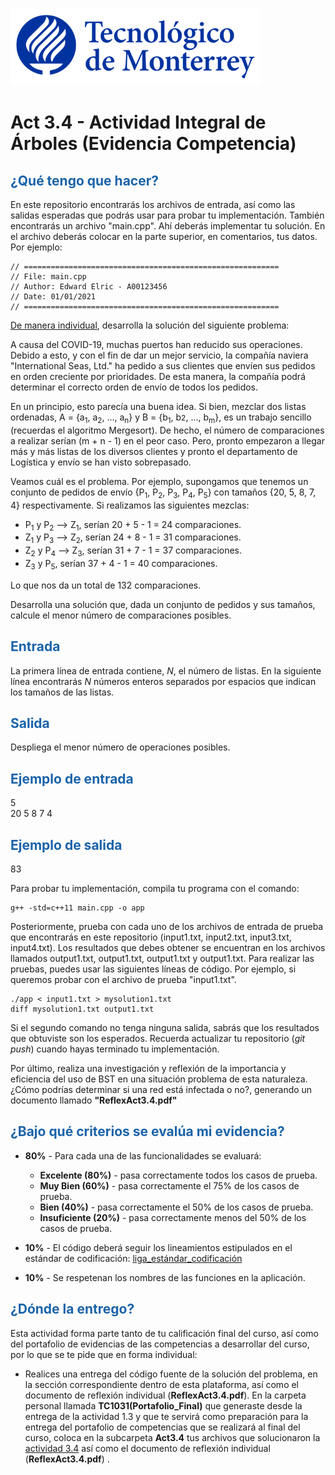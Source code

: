 ![Tec de Monterrey](images/logotecmty.png)
# Act 3.4 - Actividad Integral de Árboles (Evidencia Competencia)

## <span style="color: rgb(26, 99, 169);">¿Qué tengo que hacer?</span>
En este repositorio encontrarás los archivos de entrada, así como las salidas esperadas que podrás usar para probar tu implementación. También encontrarás un archivo "main.cpp". Ahí deberás implementar tu solución. En el archivo deberás colocar en la parte superior, en comentarios, tus datos. Por ejemplo:
```
// =========================================================
// File: main.cpp
// Author: Edward Elric - A00123456
// Date: 01/01/2021
// =========================================================
```
<span style="text-decoration: underline;">De manera individual</span>, desarrolla la solución del siguiente problema:

A causa del COVID-19, muchas puertos han reducido sus operaciones. Debido a esto, y con el fin de dar un mejor servicio, la compañía naviera "International Seas, Ltd." ha pedido a sus clientes que envíen sus pedidos en orden creciente por prioridades. De esta manera, la compañía podrá determinar el correcto orden de envío de todos los pedidos.

En un principio, esto parecía una buena idea. Si bien, mezclar dos listas ordenadas, A = {a<sub>1</sub>, a<sub>2</sub>, ..., a<sub>n</sub>} y B = {b<sub>1</sub>, b<span style="font-size: 12px;">2</span>, ..., b<sub>m</sub>}, es un trabajo sencillo (recuerdas el algoritmo Mergesort). De hecho, el número de comparaciones a realizar serían (m + n - 1) en el peor caso. Pero, pronto empezaron a llegar más y más listas de los diversos clientes y pronto el departamento de Logística y envío se han visto sobrepasado.

Veamos cuál es el problema. Por ejemplo, supongamos que tenemos un conjunto de pedidos de envío {P<sub>1</sub>, P<sub>2</sub>, P<sub>3</sub>, P<sub>4</sub>, P<sub>5</sub>} con tamaños {20, 5, 8, 7, 4} respectivamente. Si realizamos las siguientes mezclas:

* P<sub>1</sub> y P<sub>2</sub> ⟶ Z<sub>1</sub>, serían 20 + 5 - 1 = 24 comparaciones.
* Z<sub>1</sub> y P<sub>3</sub> ⟶ Z<sub>2</sub>, serían 24 + 8 - 1 = 31 comparaciones.
* Z<sub>2</sub> y P<sub>4</sub> ⟶ Z<sub>3</sub>, serían 31 + 7 - 1 = 37 comparaciones.
* Z<sub>3</sub> y P<sub>5</sub>, serían 37 + 4 - 1 = 40 comparaciones.  

Lo que nos da un total de 132 comparaciones.

Desarrolla una solución que, dada un conjunto de pedidos y sus tamaños, calcule el menor número de comparaciones posibles.

## <span style="color: rgb(26, 99, 169);">**Entrada**</span>
La primera línea de entrada contiene,  *N*, el número de listas. En la siguiente línea encontrarás *N* números enteros separados por espacios que indican los tamaños de las listas.

## <span style="color: rgb(26, 99, 169);">**Salida**</span>
Despliega el menor número de operaciones posibles.

## <span style="color: rgb(26, 99, 169);">**Ejemplo de entrada**</span>
5 <br>
20 5 8 7 4

## <span style="color: rgb(26, 99, 169);">**Ejemplo de salida**</span>
83

Para probar tu implementación, compila tu programa con el comando:
```
g++ -std=c++11 main.cpp -o app
```
Posteriormente, prueba con cada uno de los archivos de entrada de prueba que encontrarás en este repositorio (input1.txt, input2.txt, input3.txt, input4.txt). Los resultados que debes obtener se encuentran en los archivos llamados output1.txt, output1.txt, output1.txt y output1.txt. Para realizar las pruebas, puedes usar las siguientes líneas de código. Por ejemplo, si queremos probar con el archivo de prueba "input1.txt".
```
./app < input1.txt > mysolution1.txt
diff mysolution1.txt output1.txt
```
Si el segundo comando no tenga ninguna salida, sabrás que los resultados que obtuviste son los esperados. Recuerda actualizar tu repositorio (*git push*) cuando hayas terminado tu implementación.

Por último, realiza una investigación y reflexión de la importancia y eficiencia del uso de BST en una situación problema de esta naturaleza. ¿Cómo podrías determinar si una red está infectada o no?, generando un documento llamado **"ReflexAct3.4.pdf"**

## <span style="color: rgb(26, 99, 169);">**¿Bajo qué criterios se evalúa mi evidencia?**</span>

- **80%** - Para cada una de las funcionalidades se evaluará:

    - **Excelente (80%)** - pasa correctamente todos los casos de prueba.
    - **Muy Bien (60%)** - pasa correctamente el 75% de los casos de prueba.
    - **Bien (40%)** - pasa correctamente el 50% de los casos de prueba.
    - **Insuficiente (20%)** - pasa correctamente menos del 50% de los casos de prueba.


- **10%** - El código deberá seguir los lineamientos estipulados en el estándar de codificación: <span class="instructure_file_holder link_holder">[liga_estándar_codificación](estandar.pdf)</span>
- **10%** - Se respetenan los nombres de las funciones en la aplicación.

## <span style="color: rgb(26, 99, 169);">**¿Dónde la entrego?**</span>
Esta actividad forma parte tanto de tu calificación final del curso, así como del portafolio de evidencias de las competencias a desarrollar del curso, por lo que se te pide que en forma individual:
* Realices una entrega del código fuente de la solución del problema, en la sección correspondiente dentro de esta plataforma, así como el documento de reflexión individual (**ReflexAct3.4.pdf**).
En la carpeta personal llamada **TC1031(Portafolio_Final)** que generaste desde la entrega de la actividad 1.3 y que te servirá como preparación para la entrega del portafolio de competencias que se realizará al final del curso, coloca en la subcarpeta **Act3.4** tus archivos que solucionaron la <span style="text-decoration: underline;">actividad 3.4</span> así como el documento de reflexión individual (**ReflexAct3.4.pdf**) .
